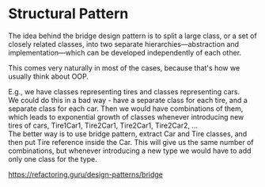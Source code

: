 # Structural Pattern

The idea behind the bridge design pattern is to split a large class, or a set of closely related classes, into two separate hierarchies—abstraction and implementation—which can be developed independently of each other.

This comes very naturally in most of the cases, because that's how we usually think about OOP.

E.g., we have classes representing tires and classes representing cars.\
We could do this in a bad way - have a separate class for each tire, and a separate class for each car. Then we would have combinations of them, which leads to exponential growth of classes whenever introducing new tires of cars, Tire1Car1, Tire2Car1, Tire2Car1, Tire2Car2, ...\
The better way is to use bridge pattern, extract Car and Tire classes, and then put Tire reference inside the Car. This will give us the same number of combinations, but whenever introducing a new type we would have to add only one class for the type.

https://refactoring.guru/design-patterns/bridge

